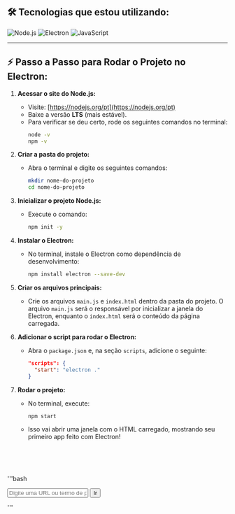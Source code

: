 

<h2>🛠️ Tecnologias que estou utilizando:</h2>
<p>
  <img src="https://img.shields.io/badge/Node.js-339933?style=for-the-badge&logo=node.js&logoColor=white" alt="Node.js">
  <img src="https://img.shields.io/badge/Electron-47848F?style=for-the-badge&logo=electron&logoColor=white" alt="Electron">
  <img src="https://img.shields.io/badge/JavaScript-F7DF1E?style=for-the-badge&logo=javascript&logoColor=black" alt="JavaScript">
</p>

---

<h2>⚡ Passo a Passo para Rodar o Projeto no Electron:</h2>

1. **Acessar o site do Node.js:**
   - Visite: [https://nodejs.org/pt](https://nodejs.org/pt)
   - Baixe a versão **LTS** (mais estável).
   - Para verificar se deu certo, rode os seguintes comandos no terminal:
     ```bash
     node -v
     npm -v
     ```

2. **Criar a pasta do projeto:**
   - Abra o terminal e digite os seguintes comandos:
     ```bash
     mkdir nome-do-projeto
     cd nome-do-projeto
     ```

3. **Inicializar o projeto Node.js:**
   - Execute o comando:
     ```bash
     npm init -y
     ```

4. **Instalar o Electron:**
   - No terminal, instale o Electron como dependência de desenvolvimento:
     ```bash
     npm install electron --save-dev
     ```

5. **Criar os arquivos principais:**
   - Crie os arquivos `main.js` e `index.html` dentro da pasta do projeto. O arquivo `main.js` será o responsável por inicializar a janela do Electron, enquanto o `index.html` será o conteúdo da página carregada.

6. **Adicionar o script para rodar o Electron:**
   - Abra o `package.json` e, na seção `scripts`, adicione o seguinte:
     ```json
     "scripts": {
       "start": "electron ."
     }
     ```

7. **Rodar o projeto:**
   - No terminal, execute:
     ```bash
     npm start
     ```
   - Isso vai abrir uma janela com o HTML carregado, mostrando seu primeiro app feito com Electron!
  
     <br>
     <br>
     <br>

'''bash
<!DOCTYPE html>
<html lang="pt-BR">
<head>
  <meta charset="UTF-8" />
  <meta name="viewport" content="width=device-width, initial-scale=1" />
  <title>Meu Navegador</title>
  <script src="https://cdn.tailwindcss.com"></script>
</head>
<body class="bg-gray-900 text-white font-sans flex flex-col items-center p-6">

  <form id="searchForm" class="w-full max-w-3xl flex mb-4">
    <input
      id="urlInput"
      type="text"
      placeholder="Digite uma URL ou termo de pesquisa"
      class="flex-grow p-4 text-black rounded-l-lg"
    />
    <button
      type="submit"
      class="bg-blue-600 hover:bg-blue-700 px-6 rounded-r-lg"
    >
      Ir
    </button>
  </form>

  <script>
    const { ipcRenderer } = require("electron");

    const form = document.getElementById("searchForm");
    const input = document.getElementById("urlInput");

    form.addEventListener("submit", (e) => {
      e.preventDefault();
      const valor = input.value.trim();

      if (!valor) return;

      let destino = valor;

      try {
        new URL(valor);
      } catch {
        // Não é URL? Então pesquisa no Google
        const query = encodeURIComponent(valor);
        destino = `https://www.google.com/search?q=${query}`;
      }

      ipcRenderer.send("navegar-para", destino);
    });
  </script>
</body>
</html>
'''


